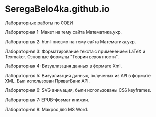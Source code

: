 # SeregaBelo4ka.github.io
Лабораторные работы по ООЕИ

Лабораторная 1: Макет на тему сайта Математика.укр.

Лабораторная 2: html-письмо на тему сайта Математика.укр.

Лабораторная 3: Форматирование текста с применением LaTeX и Texmaker. Основные формулы  "Теории вероятности".

Лабораторная 4: Визуализация данных в формате Xml.

Лабораторная 5: Визуализация данных, полученых из API в формате XML. Был использован ПриватБанк API.

Лабораторная 6: SVG анимация, были использованы CSS keyframes.

Лабораторная 7: EPUB-формат книжки.

Лабораторная 8: Макрос для MS Word.
